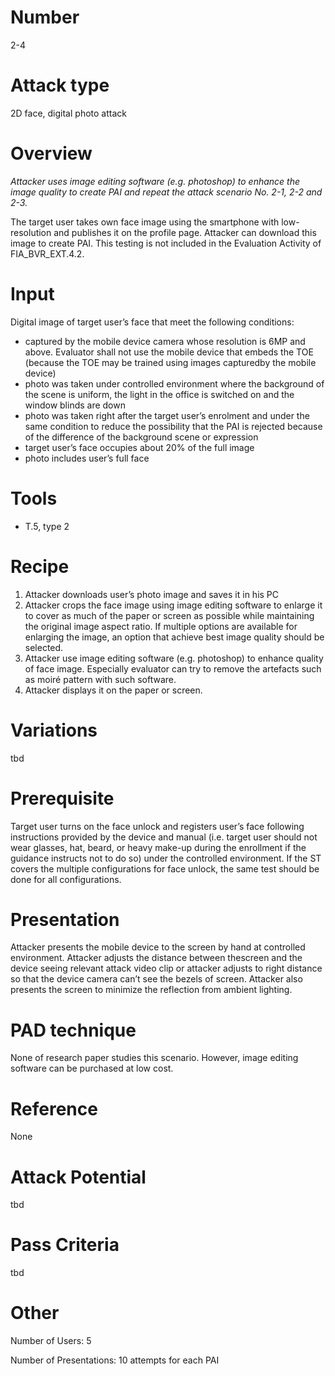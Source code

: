 Number
=======
2-4

Attack type
===========
2D face, digital photo attack

Overview
========
_Attacker uses image editing software (e.g. photoshop) to enhance the image quality to create PAI and repeat the attack scenario No. 2-1, 2-2 and 2-3._

The target user takes own face image using the smartphone with low-resolution and publishes it on the profile page. Attacker can download this image to create PAI. This testing is not included in the Evaluation Activity of FIA_BVR_EXT.4.2.

Input
======
Digital image of target user’s face that meet the following conditions:
* captured by the mobile device camera whose resolution is 6MP and above. Evaluator shall not use the mobile device that embeds the TOE (because the TOE may be trained using images capturedby the mobile device)
* photo was taken under controlled environment where the background of the scene is uniform, the light in the office is switched on and the window blinds are down
* photo was taken right after the target user’s enrolment and under the same condition to reduce the possibility that the PAI is rejected because of the difference of the background scene or expression
* target user’s face occupies about 20% of the full image
* photo includes user’s full face

Tools
=====
- T.5, type 2

Recipe
======
1) Attacker downloads user’s photo image and saves it in his PC
2) Attacker crops the face image using image editing software to enlarge it to cover as much of the paper or screen as possible while maintaining the original image aspect ratio. If multiple options are available for enlarging the image, an option that achieve best image quality should be selected. 
3) Attacker use image editing software (e.g. photoshop) to enhance quality of face image. Especially evaluator can try to remove the artefacts such as moiré pattern with such software.
4) Attacker displays it on the paper or screen.

Variations
==========
tbd

Prerequisite
============
Target user turns on the face unlock and registers user’s face following instructions provided by the device and manual (i.e. target user should not wear glasses, hat, beard, or heavy make-up during the enrollment if the guidance instructs not to do so) under the controlled environment.
If the ST covers the multiple configurations for face unlock, the same test should be done for all configurations.

Presentation
============
Attacker presents the mobile device to the screen by hand at controlled environment. Attacker adjusts the distance between thescreen and the device seeing relevant attack video clip or attacker adjusts to right distance so that the device camera can’t see the bezels of screen. Attacker also presents the screen to minimize the reflection
from ambient lighting.

PAD technique
=============
None of research paper studies this scenario.
However, image editing software can be purchased at low cost.

Reference
=========
None

Attack Potential
================
tbd

Pass Criteria
=============
tbd

Other
=====
Number of Users: 5

Number of Presentations: 10 attempts for each PAI

